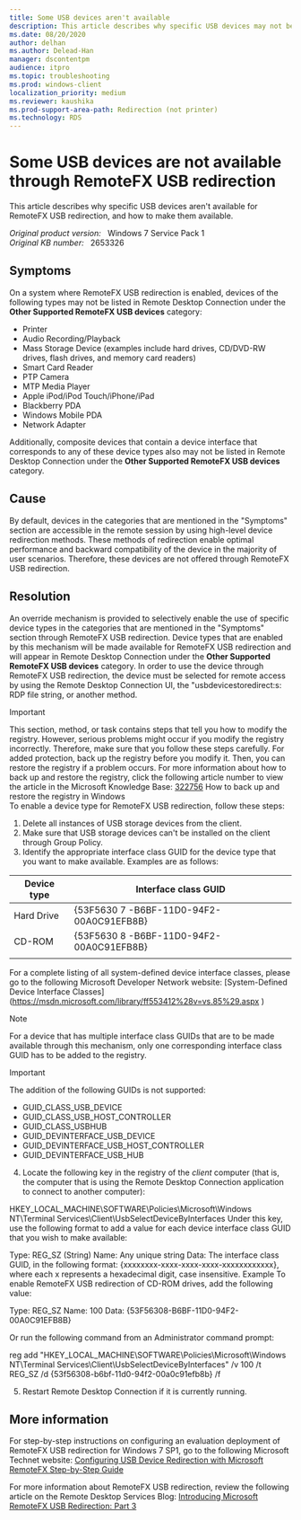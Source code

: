 ```yaml
---
title: Some USB devices aren't available
description: This article describes why specific USB devices may not be available for RemoteFX USB redirection, and how to make them available.
ms.date: 08/20/2020
author: delhan
ms.author: Delead-Han
manager: dscontentpm
audience: itpro
ms.topic: troubleshooting
ms.prod: windows-client
localization_priority: medium
ms.reviewer: kaushika
ms.prod-support-area-path: Redirection (not printer)
ms.technology: RDS
---
```

# Some USB devices are not available through RemoteFX USB redirection

This article describes why specific USB devices aren't available for RemoteFX USB redirection, and how to make them available.

_Original product version:_ &nbsp; Windows 7 Service Pack 1  
_Original KB number:_ &nbsp; 2653326

## Symptoms

On a system where RemoteFX USB redirection is enabled, devices of the following types may not be listed in Remote Desktop Connection under the **Other Supported RemoteFX USB devices** category:
- Printer
- Audio Recording/Playback
- Mass Storage Device (examples include hard drives, CD/DVD-RW drives, flash drives, and memory card readers)
- Smart Card Reader
- PTP Camera
- MTP Media Player
- Apple iPod/iPod Touch/iPhone/iPad
- Blackberry PDA
- Windows Mobile PDA
- Network Adapter

Additionally, composite devices that contain a device interface that corresponds to any of these device types also may not be listed in Remote Desktop Connection under the **Other Supported RemoteFX USB devices** category.

## Cause

By default, devices in the categories that are mentioned in the "Symptoms" section are accessible in the remote session by using high-level device redirection methods. These methods of redirection enable optimal performance and backward compatibility of the device in the majority of user scenarios. Therefore, these devices are not offered through RemoteFX USB redirection.

## Resolution

An override mechanism is provided to selectively enable the use of specific device types in the categories that are mentioned in the "Symptoms" section through RemoteFX USB redirection. Device types that are enabled by this mechanism will be made available for RemoteFX USB redirection and will appear in Remote Desktop Connection under the **Other Supported RemoteFX USB devices** category. In order to use the device through RemoteFX USB redirection, the device must be selected for remote access by using the Remote Desktop Connection UI, the "usbdevicestoredirect:s: RDP file string, or another method.

> [!IMPORTANT]
> This section, method, or task contains steps that tell you how to modify the registry. However, serious problems might occur if you modify the registry incorrectly. Therefore, make sure that you follow these steps carefully. For added protection, back up the registry before you modify it. Then, you can restore the registry if a problem occurs. For more information about how to back up and restore the registry, click the following article number to view the article in the Microsoft Knowledge Base: [322756](https://support.microsoft.com/help/322756) How to back up and restore the registry in Windows  
To enable a device type for RemoteFX USB redirection, follow these steps:
1. Delete all instances of USB storage devices from the client.
2. Make sure that USB storage devices can't be installed on the client through Group Policy.
3. Identify the appropriate interface class GUID for the device type that you want to make available. Examples are as follows:

| Device type| Interface class GUID |
|---|---|
|Hard Drive|{53F5630 7 -B6BF-11D0-94F2-00A0C91EFB8B}|
|CD-ROM|{53F5630 8 -B6BF-11D0-94F2-00A0C91EFB8B}|
|||
For a complete listing of all system-defined device interface classes, please go to the following Microsoft Developer Network website: [System-Defined Device Interface Classes](https://msdn.microsoft.com/library/ff553412%28v=vs.85%29.aspx <!--ERROR-->) 

> [!NOTE]
> For a device that has multiple interface class GUIDs that are to be made available through this mechanism, only one corresponding interface class GUID has to be added to the registry.

> [!IMPORTANT]
> The addition of the following GUIDs is not supported:
   - GUID_CLASS_USB_DEVICE
   - GUID_CLASS_USB_HOST_CONTROLLER
   - GUID_CLASS_USBHUB
   - GUID_DEVINTERFACE_USB_DEVICE
   - GUID_DEVINTERFACE_USB_HOST_CONTROLLER
   - GUID_DEVINTERFACE_USB_HUB

4. Locate the following key in the registry of the *client* computer (that is, the computer that is using the Remote Desktop Connection application to connect to another computer):

HKEY_LOCAL_MACHINE\SOFTWARE\Policies\Microsoft\Windows NT\Terminal Services\Client\UsbSelectDeviceByInterfaces
Under this key, use the following format to add a value for each device interface class GUID that you wish to make available:

Type: REG_SZ (String)
Name: Any unique string
Data: The interface class GUID, in the following format: {xxxxxxxx-xxxx-xxxx-xxxx-xxxxxxxxxxxx}, where each x represents a hexadecimal digit, case insensitive.
 Example To enable RemoteFX USB redirection of CD-ROM drives, add the following value:

Type: REG_SZ
Name: 100
Data: {53F56308-B6BF-11D0-94F2-00A0C91EFB8B}

Or run the following command from an Administrator command prompt:

reg add "HKEY_LOCAL_MACHINE\SOFTWARE\Policies\Microsoft\Windows NT\Terminal Services\Client\UsbSelectDeviceByInterfaces" /v 100 /t REG_SZ /d {53f56308-b6bf-11d0-94f2-00a0c91efb8b} /f

5. Restart Remote Desktop Connection if it is currently running.

## More information

For step-by-step instructions on configuring an evaluation deployment of RemoteFX USB redirection for Windows 7 SP1, go to the following Microsoft Technet website: [Configuring USB Device Redirection with Microsoft RemoteFX Step-by-Step Guide](https://technet.microsoft.com/library/ff817581%28ws.10%29.aspx) 

For more information about RemoteFX USB redirection, review the following article on the Remote Desktop Services Blog: [Introducing Microsoft RemoteFX USB Redirection: Part 3](http://blogs.msdn.com/b/rds/archive/2010/11/08/introducing-microsoft-remotefx-usb-redirection-part-3.aspx)
